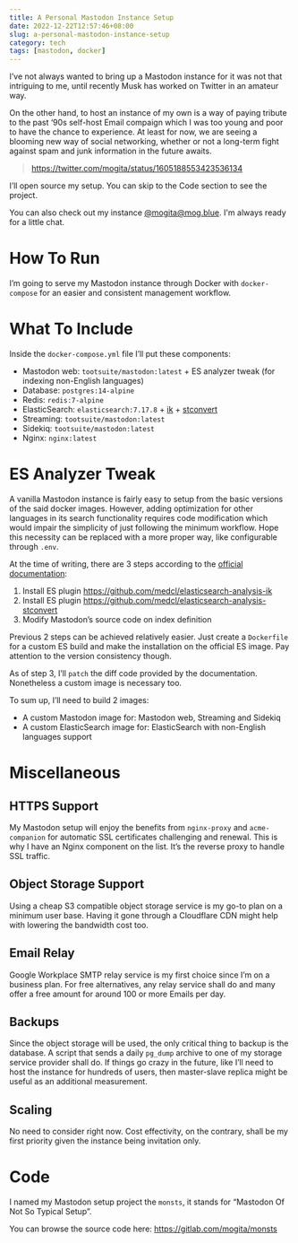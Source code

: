 ```yaml
---
title: A Personal Mastodon Instance Setup
date: 2022-12-22T12:57:46+08:00
slug: a-personal-mastodon-instance-setup
category: tech
tags: [mastodon, docker]
---
```


I’ve not always wanted to bring up a Mastodon instance for it was not that intriguing to me, until recently Musk has worked on Twitter in an amateur way.

On the other hand, to host an instance of my own is a way of paying tribute to the past ‘90s self-host Email compaign which I was too young and poor to have the chance to experience. At least for now, we are seeing a blooming new way of social networking, whether or not a long-term fight against spam and junk information in the future awaits.

> https://twitter.com/mogita/status/1605188553423536134

I’ll open source my setup. You can skip to the Code section to see the project.

You can also check out my instance [@mogita@mog.blue](https://mog.blue/@mogita). I'm always ready for a little chat.

# How To Run

I’m going to serve my Mastodon instance through Docker with `docker-compose` for an easier and consistent management workflow.

# What To Include

Inside the `docker-compose.yml` file I’ll put these components:

- Mastodon web: `tootsuite/mastodon:latest` + ES analyzer tweak (for indexing non-English languages)
- Database: `postgres:14-alpine`
- Redis: `redis:7-alpine`
- ElasticSearch: `elasticsearch:7.17.8` + [ik](https://github.com/medcl/elasticsearch-analysis-ik) + [stconvert](https://github.com/medcl/elasticsearch-analysis-stconvert)
- Streaming: `tootsuite/mastodon:latest`
- Sidekiq: `tootsuite/mastodon:latest`
- Nginx: `nginx:latest`

# ES Analyzer Tweak

A vanilla Mastodon instance is fairly easy to setup from the basic versions of the said docker images. However, adding optimization for other languages in its search functionality requires code modification which would impair the simplicity of just following the minimum workflow. Hope this necessity can be replaced with a more proper way, like configurable through `.env`.

At the time of writing, there are 3 steps according to the [official documentation](https://docs.joinmastodon.org/admin/optional/elasticsearch/#search-optimization-for-other-languages):

1. Install ES plugin https://github.com/medcl/elasticsearch-analysis-ik
2. Install ES plugin https://github.com/medcl/elasticsearch-analysis-stconvert
3. Modify Mastodon’s source code on index definition

Previous 2 steps can be achieved relatively easier. Just create a `Dockerfile` for a custom ES build and make the installation on the official ES image. Pay attention to the version consistency though.

As of step 3, I’ll `patch` the diff code provided by the documentation. Nonetheless a custom image is necessary too.

To sum up, I’ll need to build 2 images:

- A custom Mastodon image for: Mastodon web, Streaming and Sidekiq
- A custom ElasticSearch image for: ElasticSearch with non-English languages support

# Miscellaneous

## HTTPS Support

My Mastodon setup will enjoy the benefits from `nginx-proxy` and `acme-companion` for automatic SSL certificates challenging and renewal. This is why I have an Nginx component on the list. It’s the reverse proxy to handle SSL traffic.

## Object Storage Support

Using a cheap S3 compatible object storage service is my go-to plan on a minimum user base. Having it gone through a Cloudflare CDN might help with lowering the bandwidth cost too.

## Email Relay

Google Workplace SMTP relay service is my first choice since I’m on a business plan. For free alternatives, any relay service shall do and many offer a free amount for around 100 or more Emails per day.

## Backups

Since the object storage will be used, the only critical thing to backup is the database. A script that sends a daily `pg_dump` archive to one of my storage service provider shall do. If things go crazy in the future, like I’ll need to host the instance for hundreds of users, then master-slave replica might be useful as an additional measurement.

## Scaling

No need to consider right now. Cost effectivity, on the contrary, shall be my first priority given the instance being invitation only.

# Code

I named my Mastodon setup project the `monsts`, it stands for “Mastodon Of Not So Typical Setup”.

You can browse the source code here: https://gitlab.com/mogita/monsts
